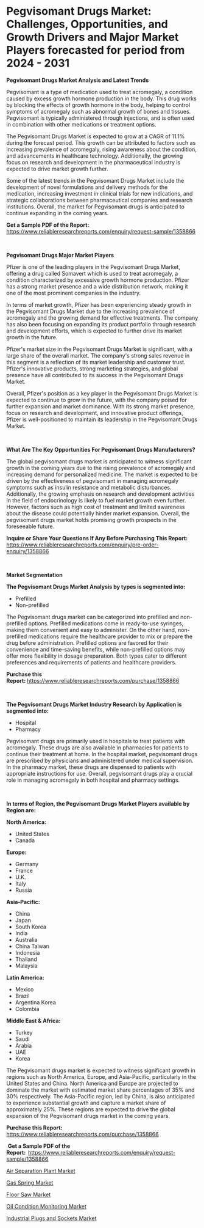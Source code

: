 <p><h1>Pegvisomant Drugs Market: Challenges, Opportunities, and Growth Drivers and Major Market Players forecasted for period from 2024 - 2031</h1></p><p><strong>Pegvisomant Drugs Market Analysis and Latest Trends</strong></p>
<p><p>Pegvisomant is a type of medication used to treat acromegaly, a condition caused by excess growth hormone production in the body. This drug works by blocking the effects of growth hormone in the body, helping to control symptoms of acromegaly such as abnormal growth of bones and tissues. Pegvisomant is typically administered through injections, and is often used in combination with other medications or treatment options.</p><p>The Pegvisomant Drugs Market is expected to grow at a CAGR of 11.1% during the forecast period. This growth can be attributed to factors such as increasing prevalence of acromegaly, rising awareness about the condition, and advancements in healthcare technology. Additionally, the growing focus on research and development in the pharmaceutical industry is expected to drive market growth further.</p><p>Some of the latest trends in the Pegvisomant Drugs Market include the development of novel formulations and delivery methods for the medication, increasing investment in clinical trials for new indications, and strategic collaborations between pharmaceutical companies and research institutions. Overall, the market for Pegvisomant drugs is anticipated to continue expanding in the coming years.</p></p>
<p><strong>Get a Sample PDF of the Report:&nbsp;</strong> <a href="https://www.reliableresearchreports.com/enquiry/request-sample/1358866">https://www.reliableresearchreports.com/enquiry/request-sample/1358866</a></p>
<p>&nbsp;</p>
<p><strong>Pegvisomant Drugs Major Market Players</strong></p>
<p><p>Pfizer is one of the leading players in the Pegvisomant Drugs Market, offering a drug called Somavert which is used to treat acromegaly, a condition characterized by excessive growth hormone production. Pfizer has a strong market presence and a wide distribution network, making it one of the most prominent companies in the industry.</p><p>In terms of market growth, Pfizer has been experiencing steady growth in the Pegvisomant Drugs Market due to the increasing prevalence of acromegaly and the growing demand for effective treatments. The company has also been focusing on expanding its product portfolio through research and development efforts, which is expected to further drive its market growth in the future.</p><p>Pfizer's market size in the Pegvisomant Drugs Market is significant, with a large share of the overall market. The company's strong sales revenue in this segment is a reflection of its market leadership and customer trust. Pfizer's innovative products, strong marketing strategies, and global presence have all contributed to its success in the Pegvisomant Drugs Market.</p><p>Overall, Pfizer's position as a key player in the Pegvisomant Drugs Market is expected to continue to grow in the future, with the company poised for further expansion and market dominance. With its strong market presence, focus on research and development, and innovative product offerings, Pfizer is well-positioned to maintain its leadership in the Pegvisomant Drugs Market.</p></p>
<p>&nbsp;</p>
<p><strong>What Are The Key Opportunities For Pegvisomant Drugs Manufacturers?</strong></p>
<p><p>The global pegvisomant drugs market is anticipated to witness significant growth in the coming years due to the rising prevalence of acromegaly and increasing demand for personalized medicine. The market is expected to be driven by the effectiveness of pegvisomant in managing acromegaly symptoms such as insulin resistance and metabolic disturbances. Additionally, the growing emphasis on research and development activities in the field of endocrinology is likely to fuel market growth even further. However, factors such as high cost of treatment and limited awareness about the disease could potentially hinder market expansion. Overall, the pegvisomant drugs market holds promising growth prospects in the foreseeable future.</p></p>
<p><strong>Inquire or Share Your Questions If Any Before Purchasing This Report:</strong> <a href="https://www.reliableresearchreports.com/enquiry/pre-order-enquiry/1358866">https://www.reliableresearchreports.com/enquiry/pre-order-enquiry/1358866</a></p>
<p>&nbsp;</p>
<p><strong>Market Segmentation</strong></p>
<p><strong>The Pegvisomant Drugs Market Analysis by types is segmented into:</strong></p>
<p><ul><li>Prefilled</li><li>Non-prefilled</li></ul></p>
<p><p>The Pegvisomant drugs market can be categorized into prefilled and non-prefilled options. Prefilled medications come in ready-to-use syringes, making them convenient and easy to administer. On the other hand, non-prefilled medications require the healthcare provider to mix or prepare the drug before administration. Prefilled options are favored for their convenience and time-saving benefits, while non-prefilled options may offer more flexibility in dosage preparation. Both types cater to different preferences and requirements of patients and healthcare providers.</p></p>
<p><strong>Purchase this Report:&nbsp;</strong><a href="https://www.reliableresearchreports.com/purchase/1358866">https://www.reliableresearchreports.com/purchase/1358866</a></p>
<p>&nbsp;</p>
<p><strong>The Pegvisomant Drugs Market Industry Research by Application is segmented into:</strong></p>
<p><ul><li>Hospital</li><li>Pharmacy</li></ul></p>
<p><p>Pegvisomant drugs are primarily used in hospitals to treat patients with acromegaly. These drugs are also available in pharmacies for patients to continue their treatment at home. In the hospital market, pegvisomant drugs are prescribed by physicians and administered under medical supervision. In the pharmacy market, these drugs are dispensed to patients with appropriate instructions for use. Overall, pegvisomant drugs play a crucial role in managing acromegaly in both hospital and pharmacy settings.</p></p>
<p>&nbsp;</p>
<p><strong>In terms of Region, the Pegvisomant Drugs Market Players available by Region are:</strong></p>
<p>
    <p> <strong> North America: </strong>
        <ul>
            <li>United States</li>
            <li>Canada</li>
        </ul>
        </p> 
    <p> <strong> Europe: </strong>
        <ul>
            <li>Germany</li>
            <li>France</li>
            <li>U.K.</li>
            <li>Italy</li>
            <li>Russia</li>
        </ul>
        </p> 
    <p> <strong> Asia-Pacific: </strong>
        <ul>
            <li>China</li>
            <li>Japan</li>
            <li>South Korea</li>
            <li>India</li>
            <li>Australia</li>
            <li>China Taiwan</li>
            <li>Indonesia</li>
            <li>Thailand</li>
            <li>Malaysia</li>
        </ul>
        </p> 
    <p> <strong> Latin America: </strong>
        <ul>
            <li>Mexico</li>
            <li>Brazil</li>
            <li>Argentina Korea</li>
            <li>Colombia</li>
        </ul>
        </p> 
    <p> <strong> Middle East & Africa: </strong>
        <ul>
            <li>Turkey</li>
            <li>Saudi</li>
            <li>Arabia</li>
            <li>UAE</li>
            <li>Korea</li>
        </ul>
    </p>
    </p>
<p><p>The Pegvisomant drugs market is expected to witness significant growth in regions such as North America, Europe, and Asia-Pacific, particularly in the United States and China. North America and Europe are projected to dominate the market with estimated market share percentages of 35% and 30% respectively. The Asia-Pacific region, led by China, is also anticipated to experience substantial growth and capture a market share of approximately 25%. These regions are expected to drive the global expansion of the Pegvisomant drugs market in the coming years.</p></p>
<p><strong>Purchase this Report: </strong><a href="https://www.reliableresearchreports.com/purchase/1358866">https://www.reliableresearchreports.com/purchase/1358866</a></p>
<p>&nbsp;<strong>Get a Sample PDF of the Report:&nbsp;&nbsp;</strong><a href="https://www.reliableresearchreports.com/enquiry/request-sample/1358866">https://www.reliableresearchreports.com/enquiry/request-sample/1358866</a></p>
<p><strong></strong></p>
<p><p><a href="https://medium.com/p/009b8a9e0922/edit">Air Separation Plant Market</a></p><p><a href="https://medium.com/p/5856295eb30c/edit">Gas Spring Market</a></p><p><a href="https://medium.com/p/53278b88bacf/edit">Floor Saw Market</a></p><p><a href="https://medium.com/p/97451d41b337/edit">Oil Condition Monitoring Market</a></p><p><a href="https://medium.com/p/e42c3585d350/edit">Industrial Plugs and Sockets Market</a></p></p>